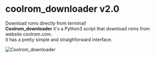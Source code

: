 # coolrom_downloader v2.0

Download roms directly from terminal!  
**Coolrom_downloader** it's a Python3 script that download roms from website coolrom.com.  
It has a pretty simple and straighforward interface.  

![Coolrom_downloader](https://raw.githubusercontent.com/victor-oliveira1/coolrom_downloader/master/coolrom_downloader.png)
